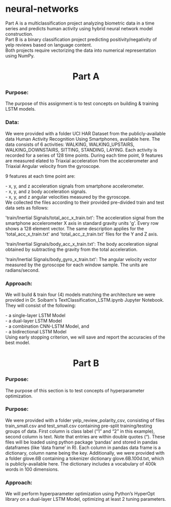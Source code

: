 # neural-networks
Part A is a multiclassification project analyzing biometric data in a time series and predicts human activity using hybrid neural network model construction. <br>
Part B is a binary classification project predicting positivity/negativity of yelp reviews based on language content.<br>
Both projects require vectorizing the data into numerical representation using NumPy.<br>
<center><line></line></center>
<p></p>
<center><h1><b>Part A</b></h1></center>
<p></p>
<h3>Purpose:</h3> The purpose of this assignment is to test concepts on building & training LSTM models.
</p><p>
<h3>Data:</h3> We were provided with a folder UCI HAR Dataset from the publicly-available data Human Activity Recognition Using Smartphones, available here. The data consists of 6 activities: WALKING, WALKING_UPSTAIRS, WALKING_DOWNSTAIRS, SITTING, STANDING, LAYING. Each activity is recorded for a series of 128 time points. During each time point, 9 features are measured elated to Triaxial acceleration from the accelerometer and Triaxial Angular velocity from the gyroscope.
</p><p>
9 features at each time point are:
</p><p>
- x, y, and z acceleration signals from smartphone accelerometer.<br>
- x, y, and z body acceleration signals.<br>
- x, y, and z angular velocities measured by the gyroscope.<br>
We collected the files according to their provided pre-divided train and test data sets as follows:<br>
<p></p>
'train/Inertial Signals/total_acc_x_train.txt': The acceleration signal from the smartphone accelerometer X axis in standard gravity units 'g'. Every row shows a 128 element vector. The same description applies for the 'total_acc_x_train.txt' and 'total_acc_z_train.txt' files for the Y and Z axis.
<p></p>
'train/Inertial Signals/body_acc_x_train.txt': The body acceleration signal obtained by subtracting the gravity from the total acceleration.
<p></p>
'train/Inertial Signals/body_gyro_x_train.txt': The angular velocity vector measured by the gyroscope for each window sample. The units are radians/second.
<p></p>
<h3>Approach:</h3> We will build & train four (4) models matching the architecture we were provided in Dr. Soibam's TextClassification_LSTM.ipynb Jupyter Notebook. They will consist of the following:
<p></p>
- a single-layer LSTM Model<br>
- a dual-layer LSTM Model<br>
- a combination CNN-LSTM Model, and<br>
- a bidirectional LSTM Model<br>
Using early stopping criterion, we will save and report the accuracies of the best model.<br>
<p></p>
<center><h1><b>Part B</b></h1></center>
<p></p>
<h3>Purpose:</h3> The purpose of this section is to test concepts of hyperparameter optimization.
<p></p>
<h3>Purpose:</h3> We were provided with a folder yelp_review_polarity_csv, consisting of files
train_small.csv and test_small.csv containing pre-split training/testing groups of data. First
column is class label (“1” and “2” in this example), second column is text. Note that entries are
within double quotes (“). These files will be loaded using python package ‘pandas’ and stored in
pandas dataframes (like ‘data frame’ in R). Each column in pandas data frame is a dictionary,
column name being the key. Additionally, we were provided with a folder glove.6B containing a
tokenizer dictionary glove.6B.100d.txt, which is publicly-available here. The dictionary includes
a vocabulary of 400k words in 100 dimensions.
<p></p>
<h3>Approach:</h3> We will perform hyperparameter optimization using Python’s HyperOpt library on a
dual-layer LSTM Model, optimizing at least 2 tuning parameters.
